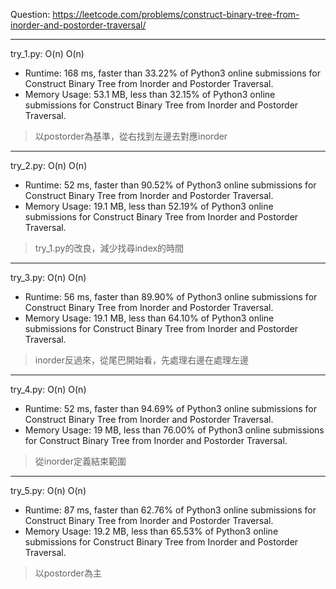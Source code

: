 Question: https://leetcode.com/problems/construct-binary-tree-from-inorder-and-postorder-traversal/

---

try_1.py: O(n) O(n)

* Runtime: 168 ms, faster than 33.22% of Python3 online submissions for Construct Binary Tree from Inorder and Postorder Traversal.
* Memory Usage: 53.1 MB, less than 32.15% of Python3 online submissions for Construct Binary Tree from Inorder and Postorder Traversal.

> 以postorder為基準，從右找到左邊去對應inorder

---

try_2.py: O(n) O(n)

* Runtime: 52 ms, faster than 90.52% of Python3 online submissions for Construct Binary Tree from Inorder and Postorder Traversal.
* Memory Usage: 19.1 MB, less than 52.19% of Python3 online submissions for Construct Binary Tree from Inorder and Postorder Traversal.

> try_1.py的改良，減少找尋index的時間

---

try_3.py: O(n) O(n)

* Runtime: 56 ms, faster than 89.90% of Python3 online submissions for Construct Binary Tree from Inorder and Postorder Traversal.
* Memory Usage: 19.1 MB, less than 64.10% of Python3 online submissions for Construct Binary Tree from Inorder and Postorder Traversal.

> inorder反過來，從尾巴開始看，先處理右邊在處理左邊

---

try_4.py: O(n) O(n)

* Runtime: 52 ms, faster than 94.69% of Python3 online submissions for Construct Binary Tree from Inorder and Postorder Traversal.
* Memory Usage: 19 MB, less than 76.00% of Python3 online submissions for Construct Binary Tree from Inorder and Postorder Traversal.

> 從inorder定義結束範圍
        
---

try_5.py: O(n) O(n)

* Runtime: 87 ms, faster than 62.76% of Python3 online submissions for Construct Binary Tree from Inorder and Postorder Traversal.
* Memory Usage: 19.2 MB, less than 65.53% of Python3 online submissions for Construct Binary Tree from Inorder and Postorder Traversal.

> 以postorder為主
